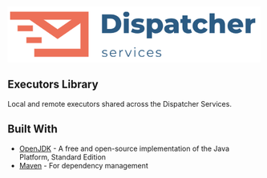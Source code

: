 ![logo](../doc/dispatcher-services-logo.png)

Executors Library
----
Local and remote executors shared across the Dispatcher Services.

## Built With
* [OpenJDK](https://openjdk.java.net/) - A free and open-source implementation of the Java Platform, Standard Edition
* [Maven](https://maven.apache.org/) - For dependency management
